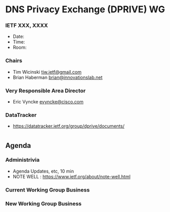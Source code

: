 
# DNS Privacy Exchange (DPRIVE) WG
### IETF XXX, XXXX

* Date: 
* Time: 
* Room: 

### Chairs
* Tim Wicinski <tjw.ietf@gmail.com>
* Brian Haberman <brian@innovationslab.net>

### Very Responsible Area Director
* Eric Vyncke <evyncke@cisco.com>

### DataTracker
* https://datatracker.ietf.org/group/dprive/documents/

#
## Agenda

### Administrivia

* Agenda Updates, etc,  10 min
* NOTE WELL : https://www.ietf.org/about/note-well.html

### Current Working Group Business


### New Working Group Business
